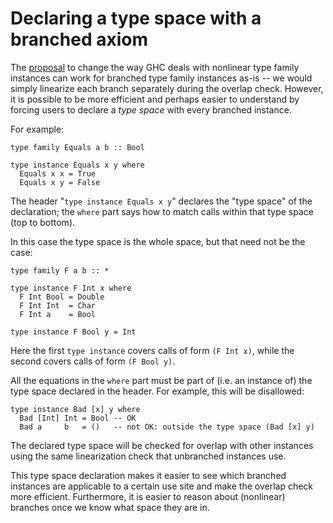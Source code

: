 # Declaring a type space with a branched axiom



The [proposal](new-axioms/nonlinearity) to change the way GHC deals with nonlinear type family instances can work for branched type family instances as-is -- we would simply linearize each branch separately during the overlap check. However, it is possible to be more efficient and perhaps easier to understand by forcing users to declare a *type space* with every branched instance.



For example: 


```wiki
type family Equals a b :: Bool

type instance Equals x y where
  Equals x x = True
  Equals x y = False
```


The header "`type instance Equals x y`" declares the "type space" of the declaration; the `where` part says how to match calls within that type space (top to bottom).



In this case the type space is the whole space, but that need not be the case:


```wiki
type family F a b :: *

type instance F Int x where
  F Int Bool = Double
  F Int Int  = Char
  F Int a    = Bool

type instance F Bool y = Int
```


Here the first `type instance` covers calls of form `(F Int x)`, while the second covers
calls of form `(F Bool y)`.



All the equations in the `where` part must be part of (i.e. an instance of) the 
type space declared in the header.  For example, this will be disallowed:


```wiki
type instance Bad [x] y where
  Bad [Int] Int = Bool -- OK
  Bad a     b   = ()   -- not OK: outside the type space (Bad [x] y)
```


The declared type space will be checked for overlap with other instances using the same linearization check that unbranched instances use.



This type space declaration makes it easier to see which branched instances are applicable to a certain use site and make the overlap check more efficient. Furthermore, it is easier to reason about (nonlinear) branches once we know what space they are in.


